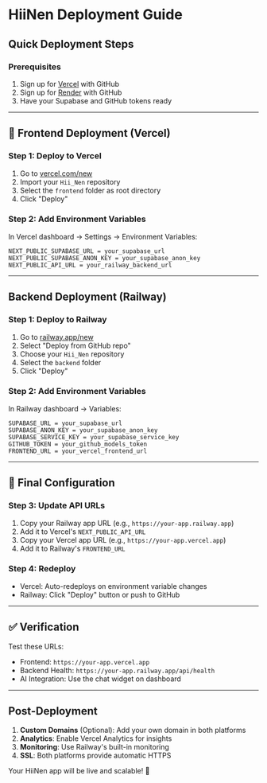 # HiiNen Deployment Guide

##  Quick Deployment Steps

### Prerequisites
1. Sign up for [Vercel](https://vercel.com) with GitHub
2. Sign up for [Render](https://render.com) with GitHub
3. Have your Supabase and GitHub tokens ready

---

## 📱 Frontend Deployment (Vercel)

### Step 1: Deploy to Vercel
1. Go to [vercel.com/new](https://vercel.com/new)
2. Import your `Hii_Nen` repository
3. Select the `frontend` folder as root directory
4. Click "Deploy"

### Step 2: Add Environment Variables
In Vercel dashboard → Settings → Environment Variables:
```
NEXT_PUBLIC_SUPABASE_URL = your_supabase_url
NEXT_PUBLIC_SUPABASE_ANON_KEY = your_supabase_anon_key  
NEXT_PUBLIC_API_URL = your_railway_backend_url
```

---

## Backend Deployment (Railway)

### Step 1: Deploy to Railway
1. Go to [railway.app/new](https://railway.app/new)
2. Select "Deploy from GitHub repo"
3. Choose your `Hii_Nen` repository
4. Select the `backend` folder
5. Click "Deploy"

### Step 2: Add Environment Variables
In Railway dashboard → Variables:
```
SUPABASE_URL = your_supabase_url
SUPABASE_ANON_KEY = your_supabase_anon_key
SUPABASE_SERVICE_KEY = your_supabase_service_key
GITHUB_TOKEN = your_github_models_token
FRONTEND_URL = your_vercel_frontend_url
```

---

## 🔗 Final Configuration

### Step 3: Update API URLs
1. Copy your Railway app URL (e.g., `https://your-app.railway.app`)
2. Add it to Vercel's `NEXT_PUBLIC_API_URL`
3. Copy your Vercel app URL (e.g., `https://your-app.vercel.app`)
4. Add it to Railway's `FRONTEND_URL`

### Step 4: Redeploy
- Vercel: Auto-redeploys on environment variable changes
- Railway: Click "Deploy" button or push to GitHub

---

## ✅ Verification

Test these URLs:
- Frontend: `https://your-app.vercel.app`
- Backend Health: `https://your-app.railway.app/api/health`
- AI Integration: Use the chat widget on dashboard

---

## Post-Deployment

1. **Custom Domains** (Optional): Add your own domain in both platforms
2. **Analytics**: Enable Vercel Analytics for insights
3. **Monitoring**: Use Railway's built-in monitoring
4. **SSL**: Both platforms provide automatic HTTPS

Your HiiNen app will be live and scalable! 🚀
